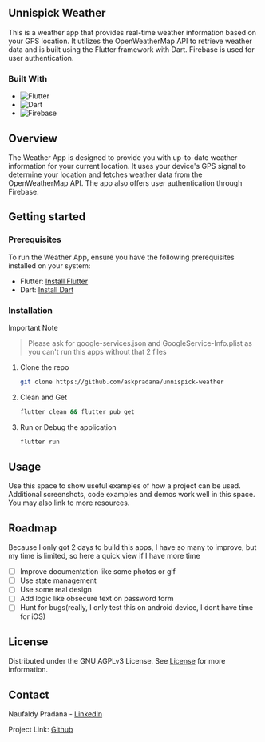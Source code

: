 ## Unnispick Weather

This is a weather app that provides real-time weather information based on your GPS location. It utilizes the OpenWeatherMap API to retrieve weather data and is built using the Flutter framework with Dart. Firebase is used for user authentication.

### Built With

* ![Flutter](https://img.shields.io/badge/Flutter-02569B?style=for-the-badge&logo=flutter&logoColor=white)
* ![Dart](https://img.shields.io/badge/Dart-0175C2?style=for-the-badge&logo=dart&logoColor=white)
* ![Firebase](https://img.shields.io/badge/Firebase-039BE5?style=for-the-badge&logo=Firebase&logoColor=white)


## Overview

The Weather App is designed to provide you with up-to-date weather information for your current location. It uses your device's GPS signal to determine your location and fetches weather data from the OpenWeatherMap API. The app also offers user authentication through Firebase.

## Getting started

### Prerequisites

To run the Weather App, ensure you have the following prerequisites installed on your system:

- Flutter: [Install Flutter](https://flutter.dev/docs/get-started/install)
- Dart: [Install Dart](https://dart.dev/get-dart)

### Installation

Important Note
> Please ask for google-services.json and GoogleService-Info.plist 
as you can't run this apps  without that 2 files

1. Clone the repo
   ```sh
   git clone https://github.com/askpradana/unnispick-weather
   ```
3. Clean and Get
   ```sh
   flutter clean && flutter pub get
   ```
4. Run or Debug the application
   ```sh
   flutter run
   ```

## Usage

Use this space to show useful examples of how a project can be used. Additional screenshots, code examples and demos work well in this space. You may also link to more resources.

## Roadmap

Because I only got 2 days to build this apps, I have so many to improve, but my time is limited, so here a quick view if I have more time

- [ ] Improve documentation like some photos or gif
- [ ] Use state management
- [ ] Use some real design
- [ ] Add  logic like obsecure text on password form
- [ ] Hunt for bugs(really, I only test this on android device, I dont have time for iOS)

## License

Distributed under the GNU AGPLv3 License. See [License](LICENSE.txt) for more information.

<!-- CONTACT -->
## Contact

Naufaldy Pradana - [LinkedIn](linkedin.com/in/nfldyprdn/)

Project Link: [Github](https://github.com/askpradana/unnispick-weather)

